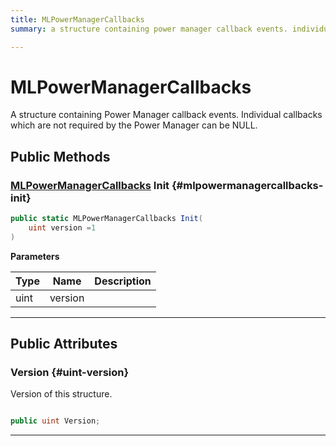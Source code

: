 ```yaml
---
title: MLPowerManagerCallbacks
summary: a structure containing power manager callback events. individual callbacks which are not required by the power manager can be null. 

---
```


# MLPowerManagerCallbacks




A structure containing Power Manager callback events. Individual callbacks which are not required by the Power Manager can be NULL.   





## Public Methods

### [MLPowerManagerCallbacks](/versioned_docs/version-14-Jun-2023/unity-api/api/UnityEngine.XR.MagicLeap/MLPowerManager/NativeBindings/UnityEngine.XR.MagicLeap.MLPowerManager.NativeBindings.MLPowerManagerCallbacks.md) Init {#mlpowermanagercallbacks-init}

```csharp
public static MLPowerManagerCallbacks Init(
    uint version =1
)
```


**Parameters**

| Type | Name  | Description  | 
|--|--|--|
| uint |version||






-----------

## Public Attributes

### Version {#uint-version}

Version of this structure. 

```csharp

public uint Version;

```






-----------

